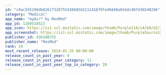 ```yaml
---
id: "c9ac555198db02617320755d38b85b511141879fe46848e654dcd8fd36540296"
category: "Medical"
app_name: "myAir™ by ResMed"
app_id: 1109518523
app_icon: https://is1-ssl.mzstatic.com/image/thumb/Purple116/v4/b9/d2/35/b9d23564-d0a5-e76d-32a4-044c72d58eaf/AppIcon-0-1x_U007emarketing-0-8-0-85-220.png/1024x1024bb.png
app_screenshot: https://is1-ssl.mzstatic.com/image/thumb/PurpleSource126/v4/10/29/4d/10294d7b-0d90-1e45-a4f3-34644731c0ce/b3b2ba13-29f7-4335-a87c-8e95ae4c537b_0_APP_IPHONE_65_0.png/1284x2778bb.png
publisher_id: 436108755
publisher_name: "ResMed"
rank: 19
most_recent_release: 2024-01-25 00:00:00
release_count_in_past_year: 9
release_count_in_past_year_category: 11
release_count_in_past_year_top_in_category: 20
---
```

